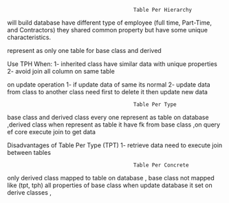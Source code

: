                                              Table Per Hierarchy 

will build database have different type of employee (full time, Part-Time, and Contractors) they shared common property 
but have some unique characteristics.

represent as only one table for base class and derived 

Use TPH When:
1- inherited class have similar data with unique properties
2- avoid join all column on same table
 
on update operation 
1- if update data of same  its normal 
2- update data from class to another class need first to delete it then update new data 

                                             Table Per Type

base class and derived class every one represent as table on database ,derived class when represent as table it have fk from 
base class ,on query ef core execute join to get data 

Disadvantages of Table Per Type (TPT)
1- retrieve data need to execute join between tables
                                             

                                             Table Per Concrete

only derived class mapped to table on database , base class not mapped like (tpt, tph)
all properties of base class when update database it set on derive classes ,


